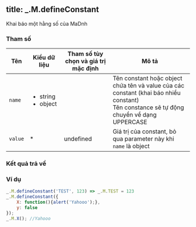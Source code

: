 title: _.M.defineConstant
-----

Khai báo một hằng số của MaDnh

### Tham số
<table class="table table-striped">
    <thead>
    <tr>
        <th>Tên</th>
        <th>Kiểu dữ liệu</th>
        <th>Tham số tùy chọn và giá trị mặc định</th>
        <th>Mô tả</th>
    </tr>
    </thead>
    <tbody>
    <tr>
        <td><code>name</code></td>
        <td>
            <ul>
                <li>string</li>
                <li>object</li>
            </ul>
        </td>
        <td></td>
        <td>
            Tên constant hoặc object chứa tên và value của các constant (khai báo nhiều constant)<br>
            Tên constance sẽ tự động chuyển về dạng UPPERCASE
        </td>
    </tr>
    <tr>
        <td><code>value</code></td>
        <td>*</td>
        <td>undefined</td>
        <td>Giá trị của constant, bỏ qua parameter này khi <code>name</code> là object</td>
    </tr>
    </tbody>
</table>

### Kết quả trả về
<dl class="dl-horizontal">
    <dt></dt>
    <dd></dd>
</dl>

### Ví dụ
```js
_.M.defineConstant('TEST', 123) => _.M.TEST = 123
_.M.defineConstant({
    X: function(){alert('Yahooo');},
    y: false
});
_.M.X(); //Yahooo
```